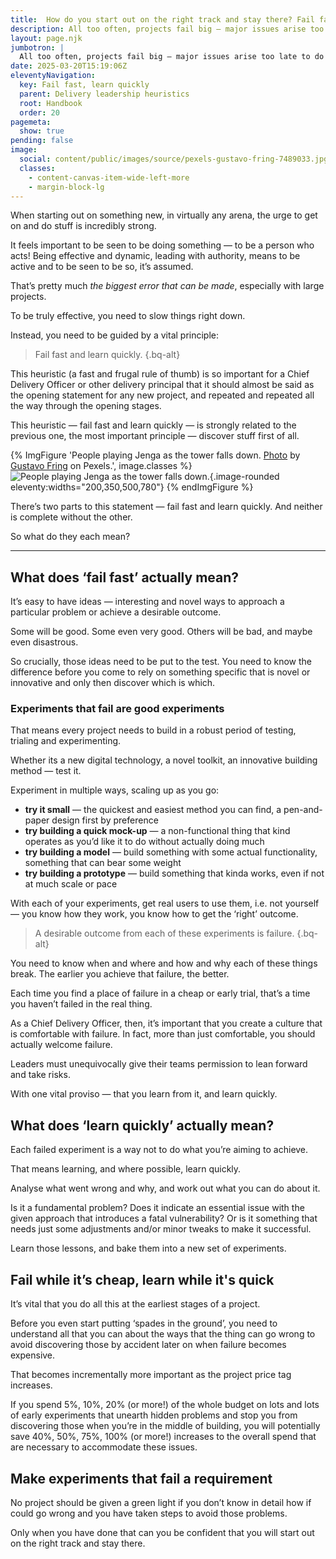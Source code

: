 ```yaml
---
title:  How do you start out on the right track and stay there? Fail fast and learn quickly
description: All too often, projects fail big — major issues arise too late to do anything about them, and time and costs balloon. It doesn't have to be this way.
layout: page.njk
jumbotron: |
  All too often, projects fail big — major issues arise too late to do anything about them, and time and costs balloon. It doesn't have to be this way.
date: 2025-03-20T15:19:06Z
eleventyNavigation:
  key: Fail fast, learn quickly
  parent: Delivery leadership heuristics
  root: Handbook
  order: 20
pagemeta:
  show: true
pending: false
image:
  social: content/public/images/source/pexels-gustavo-fring-7489033.jpg
  classes:
    - content-canvas-item-wide-left-more
    - margin-block-lg
---
```


When starting out on something new, in virtually any arena, the urge to get on and do stuff is incredibly strong.

It feels important to be seen to be doing something — to be a person who acts! Being effective and dynamic, leading with authority, means to be active and to be seen to be so, it’s assumed.

That’s pretty much *the biggest error that can be made*, especially with large projects.

To be truly effective, you need to slow things right down.

Instead, you need to be guided by a vital principle:

> Fail fast and learn quickly.
{.bq-alt}

This heuristic (a fast and frugal rule of thumb) is so important for a Chief Delivery Officer or other delivery principal that it should almost be said as the opening statement for any new project, and repeated and repeated all the way through the opening stages.

This heuristic — fail fast and learn quickly — is strongly related to the previous one, the most important principle — discover stuff first of all.

{% ImgFigure 'People playing Jenga as the tower falls down. <a href="https://www.pexels.com/photo/a-people-playing-jenga-7489033/" target="_blank" rel="noopener nofollow ugc">Photo</a> by <a href="https://www.pexels.com/@gustavo-fring/" target="_blank" rel="noopener nofollow ugc">Gustavo Fring</a> on Pexels.', image.classes %}
![People playing Jenga as the tower falls down.](/public/images/source/pexels-gustavo-fring-7489033.jpg){.image-rounded eleventy:widths="200,350,500,780"}
{% endImgFigure %}

There’s two parts to this statement — fail fast and learn quickly. And neither is complete without the other.

So what do they each mean?

---

## What does ‘fail fast’ actually mean?

It’s easy to have ideas — interesting and novel ways to approach a particular problem or achieve a desirable outcome.

Some will be good. Some even very good. Others will be bad, and maybe even disastrous.

So crucially, those ideas need to be put to the test. You need to know the difference before you come to rely on something specific that is novel or innovative and only then discover which is which.

### Experiments that fail are good experiments

That means every project needs to build in a robust period of testing, trialing and experimenting.

Whether its a new digital technology, a novel toolkit, an innovative building method — test it.

Experiment in multiple ways, scaling up as you go:

- **try it small** — the quickest and easiest method you can find, a pen-and-paper design first by preference
- **try building a quick mock-up** — a non-functional thing that kind operates as you’d like it to do without actually doing much
- **try building a model** — build something with some actual functionality, something that can bear some weight
- **try building a prototype** — build something that kinda works, even if not at much scale or pace

With each of your experiments, get real users to use them, i.e. not yourself — you know how they work, you know how to get the ‘right’ outcome.

> A desirable outcome from each of these experiments is failure.
{.bq-alt}

You need to know when and where and how and why each of these things break. The earlier you achieve that failure, the better.

Each time you find a place of failure in a cheap or early trial, that’s a time you haven’t failed in the real thing.

As a Chief Delivery Officer, then, it’s important that you create a culture that is comfortable with failure. In fact, more than just comfortable, you should actually welcome failure.

Leaders must unequivocally give their teams permission to lean forward and take risks.

With one vital proviso — that you learn from it, and learn quickly.

## What does ‘learn quickly’ actually mean?

Each failed experiment is a way not to do what you’re aiming to achieve.

That means learning, and where possible, learn quickly.

Analyse what went wrong and why, and work out what you can do about it.

Is it a fundamental problem? Does it indicate an essential issue with the given approach that introduces a fatal vulnerability? Or is it something that needs just some adjustments and/or minor tweaks to make it successful.

Learn those lessons, and bake them into a new set of experiments.

## Fail while it’s cheap, learn while it's quick

It’s vital that you do all this at the earliest stages of a project.

Before you even start putting ‘spades in the ground’, you need to understand all that you can about the ways that the thing can go wrong to avoid discovering those by accident later on when failure becomes expensive.

That becomes incrementally more important as the project price tag increases.

If you spend 5%, 10%, 20% (or more!) of the whole budget on lots and lots of early experiments that unearth hidden problems and stop you from discovering those when you’re in the middle of building, you will potentially save 40%, 50%, 75%, 100% (or more!) increases to the overall spend that are necessary to accommodate these issues.

## Make experiments that fail a requirement

No project should be given a green light if you don’t know in detail how if could go wrong and you have taken steps to avoid those problems.

Only when you have done that can you be confident that you will start out on the right track and stay there.
